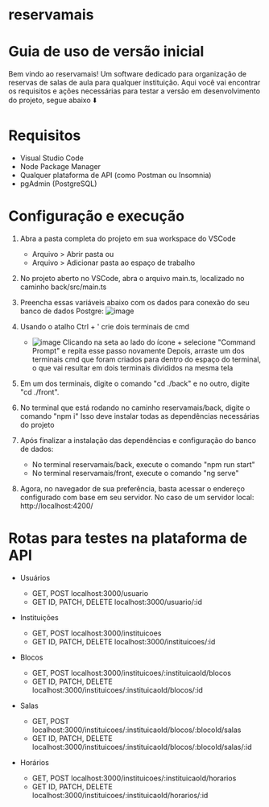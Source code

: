 # reservamais

# Guia de uso de versão inicial

Bem vindo ao reservamais! Um software dedicado para organização de reservas de salas de aula para qualquer instituição.
Aqui você vai encontrar os requisitos e ações necessárias para testar a versão em desenvolvimento do projeto, segue abaixo ⬇️

# Requisitos

- Visual Studio Code
- Node Package Manager
- Qualquer plataforma de API (como Postman ou Insomnia)
- pgAdmin (PostgreSQL)

# Configuração e execução

1. Abra a pasta completa do projeto em sua workspace do VSCode
   - Arquivo > Abrir pasta
     ou
   - Arquivo > Adicionar pasta ao espaço de trabalho

2. No projeto aberto no VSCode, abra o arquivo main.ts, localizado no caminho back/src/main.ts

3. Preencha essas variáveis abaixo com os dados para conexão do seu banco de dados Postgre:
  ![image](https://github.com/user-attachments/assets/cade6136-1067-407b-adec-fa162b3bdb21)

4. Usando o atalho Ctrl + ' crie dois terminais de cmd
   - ![image](https://github.com/user-attachments/assets/4c07e859-3199-48a4-aac9-888f6ceef1a0)
     Clicando na seta ao lado do ícone + selecione "Command Prompt" e repita esse passo novamente
     Depois, arraste um dos terminais cmd que foram criados para dentro do espaço do terminal, o que vai resultar em dois terminais divididos na mesma tela

5. Em um dos terminais, digite o comando "cd ./back" e no outro, digite "cd ./front".

6. No terminal que está rodando no caminho reservamais/back, digite o comando "npm i"
    Isso deve instalar todas as dependências necessárias do projeto

7. Após finalizar a instalação das dependências e configuração do banco de dados:
     - No terminal reservamais/back, execute o comando "npm run start"
     - No terminal reservamais/front, execute o comando "ng serve"

8. Agora, no navegador de sua preferência, basta acessar o endereço configurado com base em seu servidor. No caso de um servidor local:
    http://localhost:4200/

# Rotas para testes na plataforma de API

- Usuários
   -   GET, POST              localhost:3000/usuario
   -   GET ID, PATCH, DELETE  localhost:3000/usuario/:id

- Instituições
   -   GET, POST              localhost:3000/instituicoes
   -   GET ID, PATCH, DELETE  localhost:3000/instituicoes/:id

- Blocos
   -   GET, POST              localhost:3000/instituicoes/:instituicaoId/blocos
   -   GET ID, PATCH, DELETE  localhost:3000/instituicoes/:instituicaoId/blocos/:id

- Salas
   -   GET, POST              localhost:3000/instituicoes/:instituicaoId/blocos/:blocoId/salas
   -   GET ID, PATCH, DELETE  localhost:3000/instituicoes/:instituicaoId/blocos/:blocoId/salas/:id

- Horários
   -   GET, POST              localhost:3000/instituicoes/:instituicaoId/horarios
   -   GET ID, PATCH, DELETE  localhost:3000/instituicoes/:instituicaoId/horarios/:id

